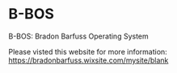 # B-BOS
 B-BOS: Bradon Barfuss Operating System
 
 
Please visted this website for more information:
https://bradonbarfuss.wixsite.com/mysite/blank
